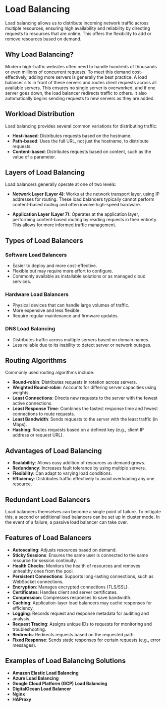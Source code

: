 # Load Balancing

Load balancing allows us to distribute incoming network traffic across multiple resources, ensuring high availability and reliability by directing requests to resources that are online. This offers the flexibility to add or remove resources based on demand.

## Why Load Balancing?

Modern high-traffic websites often need to handle hundreds of thousands or even millions of concurrent requests. To meet this demand cost-effectively, adding more servers is generally the best practice. A load balancer sits in front of these servers and routes client requests across all available servers. This ensures no single server is overworked, and if one server goes down, the load balancer redirects traffic to others. It also automatically begins sending requests to new servers as they are added.

## Workload Distribution

Load balancing provides several common variations for distributing traffic:

- **Host-based**: Distributes requests based on the hostname.
- **Path-based**: Uses the full URL, not just the hostname, to distribute requests.
- **Content-based**: Distributes requests based on content, such as the value of a parameter.

## Layers of Load Balancing

Load balancers generally operate at one of two levels:

- **Network Layer (Layer 4)**: Works at the network transport layer, using IP addresses for routing. These load balancers typically cannot perform content-based routing and often involve high-speed hardware.
  
- **Application Layer (Layer 7)**: Operates at the application layer, performing content-based routing by reading requests in their entirety. This allows for more informed traffic management.

## Types of Load Balancers

### Software Load Balancers
- Easier to deploy and more cost-effective.
- Flexible but may require more effort to configure.
- Commonly available as installable solutions or as managed cloud services.

### Hardware Load Balancers
- Physical devices that can handle large volumes of traffic.
- More expensive and less flexible.
- Require regular maintenance and firmware updates.

### DNS Load Balancing
- Distributes traffic across multiple servers based on domain names.
- Less reliable due to its inability to detect server or network outages.

## Routing Algorithms

Commonly used routing algorithms include:

- **Round-robin**: Distributes requests in rotation across servers.
- **Weighted Round-robin**: Accounts for differing server capacities using weights.
- **Least Connections**: Directs new requests to the server with the fewest active connections.
- **Least Response Time**: Combines the fastest response time and fewest connections to route requests.
- **Least Bandwidth**: Sends requests to the server with the least traffic (in Mbps).
- **Hashing**: Routes requests based on a defined key (e.g., client IP address or request URL).

## Advantages of Load Balancing

- **Scalability**: Allows easy addition of resources as demand grows.
- **Redundancy**: Increases fault tolerance by using multiple servers.
- **Flexibility**: Can adapt to varying load conditions.
- **Efficiency**: Distributes traffic effectively to avoid overloading any one resource.

## Redundant Load Balancers

Load balancers themselves can become a single point of failure. To mitigate this, a second or additional load balancers can be set up in cluster mode. In the event of a failure, a passive load balancer can take over.

## Features of Load Balancers

- **Autoscaling**: Adjusts resources based on demand.
- **Sticky Sessions**: Ensures the same user is connected to the same resource for session continuity.
- **Health Checks**: Monitors the health of resources and removes unhealthy ones from the pool.
- **Persistent Connections**: Supports long-lasting connections, such as WebSocket connections.
- **Encryption**: Manages encrypted connections (TLS/SSL).
- **Certificates**: Handles client and server certificates.
- **Compression**: Compresses responses to save bandwidth.
- **Caching**: Application-layer load balancers may cache responses for efficiency.
- **Logging**: Records request and response metadata for auditing and analysis.
- **Request Tracing**: Assigns unique IDs to requests for monitoring and troubleshooting.
- **Redirects**: Redirects requests based on the requested path.
- **Fixed Response**: Sends static responses for certain requests (e.g., error messages).

## Examples of Load Balancing Solutions

- **Amazon Elastic Load Balancing**
- **Azure Load Balancing**
- **Google Cloud Platform (GCP) Load Balancing**
- **DigitalOcean Load Balancer**
- **Nginx**
- **HAProxy**
